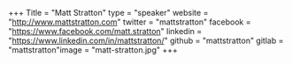 +++
Title = "Matt Stratton"
type = "speaker"
website = "http://www.mattstratton.com"
twitter = "mattstratton"
facebook = "https://www.facebook.com/matt.stratton"
linkedin = "https://www.linkedin.com/in/mattstratton/"
github = "mattstratton"
gitlab = "mattstratton"image = "matt-stratton.jpg"
+++

